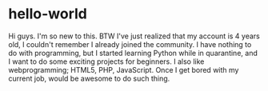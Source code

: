 # hello-world
Hi guys. I'm so new to this. BTW I've just realized that my account is 4 years old, I couldn't remember I already joined the community. I have nothing to do with programming, but I started learning Python while in quarantine, and I want to do some exciting projects for beginners. I also like webprogramming; HTML5, PHP, JavaScript. Once I get bored with my current job, would be awesome to do such thing.
